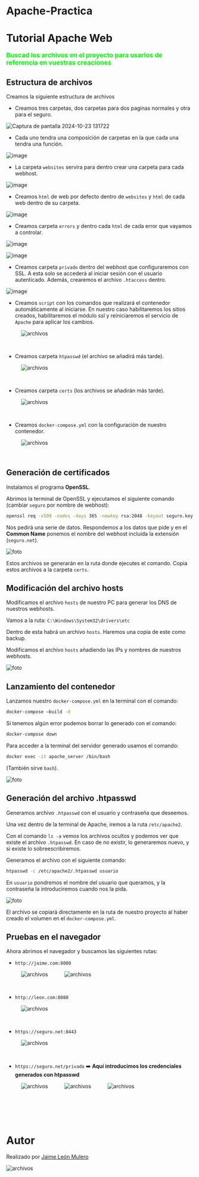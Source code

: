 # Apache-Practica
# Tutorial Apache Web

<span style="color:lime; font-size:17px"> **Buscad los archivos en el proyecto para usarlos de referencia en vuestras creaciones**

## Estructura de archivos

Creamos la siguiente estructura de archivos

- Creamos tres carpetas, dos carpetas para dos paginas normales y otra para el seguro.

![Captura de pantalla 2024-10-23 131722](https://github.com/user-attachments/assets/c4b36f87-f739-4be7-9bb3-64776360caf2)

- Cada uno tendra una composición de carpetas en la que cada una tendra una función.

![image](https://github.com/user-attachments/assets/a5cab501-40ab-4425-9047-2769f2735db6)

- La carpeta `websites` servira para dentro crear una carpeta para cada webhost.

![image](https://github.com/user-attachments/assets/847be4d8-1da9-4195-b4c1-b6d6dc470471)

- Creamos `html` de web por defecto dentro de `websites` y `html` de cada web dentro de su carpeta.

![image](https://github.com/user-attachments/assets/e71b0e22-c631-4401-b228-5144a1b02896)

- Creamos carpeta `errors` y dentro cada `html` de cada error que vayamos a controlar.

![image](https://github.com/user-attachments/assets/2da184e2-d46f-4720-9b2f-6553d9b65e6b)

![image](https://github.com/user-attachments/assets/33fd457c-f665-474c-afb1-e3a0efc5ccff)

- Creamos carpeta `privado` dentro del webhost que configuraremos con SSL. A esta solo se accederá al iniciar sesión con el usuario autenticado. Además, crearemos el archivo `.htaccess` dentro.

![image](https://github.com/user-attachments/assets/51fff8b4-c5e8-426a-83f9-e83801054cb6)

- Creamos `script` con los comandos que realizará el contenedor automáticamente al iniciarse. En nuestro caso habilitaremos los sitios creados, habilitaremos el módulo ssl y reiniciaremos el servicio de `Apache` para aplicar los cambios.

<img src="./images/script.png" alt="archivos" style="padding-left:40px; padding-bottom:30px">


- Creamos carpeta `htpasswd` (el archivo se añadirá más tarde).

<img src="./images/carpetaHtpasswd.png" alt="archivos" style="padding-left:40px; padding-bottom:30px">

- Creamos carpeta `certs` (los archivos se añadirán más tarde).

<img src="./images/carpetaCerts.png" alt="archivos" style="padding-left:40px; padding-bottom:30px">

- Creamos `docker-compose.yml` con la configuración de nuestro contenedor.

<img src="./images/docker-compose.png" alt="archivos" style="padding-left:40px; padding-bottom:30px">


## Generación de certificados

Instalamos el programa **OpenSSL**.

Abrimos la terminal de OpenSSL y ejecutamos el siguiente comando (cambiar `seguro` por nombre de webhost):

```bash
openssl req -x509 -nodes -days 365 -newkey rsa:2048 -keyout seguro.key -out seguro.crt
```

Nos pedirá una serie de datos. Respondemos a los datos que pide y en el **Common Name** ponemos el nombre del webhost incluida la extensión (`seguro.net`).

![foto](./images/certificados.png)

Estos archivos se generarán en la ruta donde ejecutes el comando. Copia estos archivos a la carpeta `certs`.

## Modificación del archivo hosts

Modificamos el archivo `hosts` de nuestro PC para generar los DNS de nuestros webhosts.

Vamos a la ruta: `C:\Windows\System32\drivers\etc`

Dentro de esta habrá un archivo `hosts`. Haremos una copia de este como backup.

Modificamos el archivo `hosts` añadiendo las IPs y nombres de nuestros webhosts.

![foto](./images/archivoHosts.png)

## Lanzamiento del contenedor

Lanzamos nuestro `docker-compose.yml` en la terminal con el comando:

```bash
docker-compose –build -d
```

Si tenemos algún error podemos borrar lo generado con el comando:

```bash
docker-compose down
```

Para acceder a la terminal del servidor generado usamos el comando:

```bash
docker exec -it apache_server /bin/bash
```

(También sirve `bash`).

![foto](./images/comandosDocker.png)

## Generación del archivo .htpasswd

Generamos archivo `.htpasswd` con el usuario y contraseña que deseemos.

Una vez dentro de la terminal de Apache, iremos a la ruta `/etc/apache2`.

Con el comando `ls -a` vemos los archivos ocultos y podemos ver que existe el archivo `.htpasswd`. En caso de no existir, lo generaremos nuevo, y si existe lo sobreescribiremos.

Generamos el archivo con el siguiente comando:

```bash
htpasswd -c /etc/apache2/.htpasswd usuario
```

En `usuario` pondremos el nombre del usuario que queramos, y la contraseña la introduciremos cuando nos la pida.

![foto](./images/htpasswd.png)

El archivo se copiará directamente en la ruta de nuestro proyecto al haber creado el volumen en el `docker-compose.yml`.

## Pruebas en el navegador

Ahora abrimos el navegador y buscamos las siguientes rutas:

- `http://jaime.com:8080`

<img src="./images/jaime.com.png" alt="archivos" style="padding-left:40px; padding-bottom:10px">

<img src="./images/jaime.com-error404.png" alt="archivos" style="padding-left:40px; padding-bottom:30px">

- `http://leon.com:8080`

<img src="./images/leon.com.png" alt="archivos" style="padding-left:40px; padding-bottom:30px">

- `https://seguro.net:8443`

<img src="./images/seguro.net.png" alt="archivos" style="padding-left:40px; padding-bottom:30px">

- `https://seguro.net/privado` ➡️ **Aquí introducimos los credenciales generados con htpasswd**

<img src="./images/loginPrivado.png" alt="archivos" style="padding-left:40px; padding-bottom:10px">

<img src="./images/seguro.net-privado.png" alt="archivos" style="padding-left:40px; padding-bottom:10px">

<img src="./images/seguro.net-error401.png" alt="archivos" style="padding-left:40px; padding-bottom:80px">

# Autor

Realizado por [Jaime León Mulero](https://github.com/jaimeleon10)

<img src="./images/fondoJaime.png" alt="archivos">

